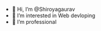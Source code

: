 - 👋 Hi, I’m @Shiroyagaurav
- 👀 I’m interested in  Web devloping
- 🌱 I’m professional
  

<!---
Shiroyagaurav/Shiroyagaurav is a ✨ special ✨ repository because its `README.md` (this file) appears on your GitHub profile.
You can click the Preview link to take a look at your changes.
--->

